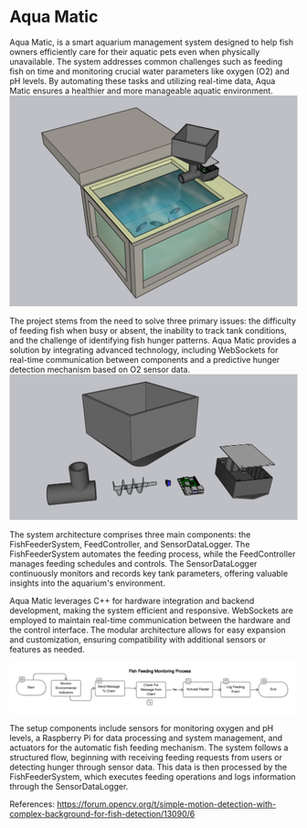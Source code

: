 # Aqua Matic  

Aqua Matic, is a smart aquarium management system designed to help fish owners efficiently care for their aquatic pets even when physically unavailable. The system addresses common challenges such as feeding fish on time and monitoring crucial water parameters like oxygen (O2) and pH levels. By automating these tasks and utilizing real-time data, Aqua Matic ensures a healthier and more manageable aquatic environment.  
![3D Model](images/povAqua.jpeg) 


The project stems from the need to solve three primary issues: the difficulty of feeding fish when busy or absent, the inability to track tank conditions, and the challenge of identifying fish hunger patterns. Aqua Matic provides a solution by integrating advanced technology, including WebSockets for real-time communication between components and a predictive hunger detection mechanism based on O2 sensor data.  
![Hardware](images/partsAqua.jpeg) 

The system architecture comprises three main components: the FishFeederSystem, FeedController, and SensorDataLogger. The FishFeederSystem automates the feeding process, while the FeedController manages feeding schedules and controls. The SensorDataLogger continuously monitors and records key tank parameters, offering valuable insights into the aquarium's environment.  

Aqua Matic leverages C++ for hardware integration and backend development, making the system efficient and responsive. WebSockets are employed to maintain real-time communication between the hardware and the control interface. The modular architecture allows for easy expansion and customization, ensuring compatibility with additional sensors or features as needed.  

![Aqua Matic Flow Chart](images/flowChart.png) 

The setup components include sensors for monitoring oxygen and pH levels, a Raspberry Pi for data processing and system management, and actuators for the automatic fish feeding mechanism. The system follows a structured flow, beginning with receiving feeding requests from users or detecting hunger through sensor data. This data is then processed by the FishFeederSystem, which executes feeding operations and logs information through the SensorDataLogger.  

References:
https://forum.opencv.org/t/simple-motion-detection-with-complex-background-for-fish-detection/13090/6

